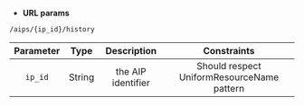 * **URL params**

`/aips/{ip_id}/history`  

Parameter | Type | Description | Constraints  
:-------: | :--: | :---------: | :---------:  
`ip_id` | String | the AIP identifier | Should respect UniformResourceName pattern  

